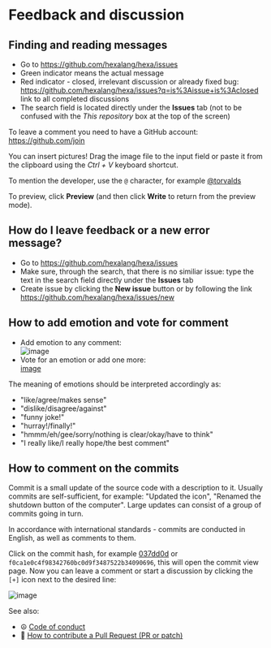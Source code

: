 # Feedback and discussion

## Finding and reading messages

- Go to <https://github.com/hexalang/hexa/issues>
- Green indicator means the actual message
- Red indicator - closed, irrelevant discussion or already fixed bug: <https://github.com/hexalang/hexa/issues?q=is%3Aissue+is%3Aclosed> link to all completed discussions
- The search field is located directly under the **Issues** tab (not to be confused with the *This repository* box at the top of the screen)

To leave a comment you need to have a GitHub account: <https://github.com/join>

You can insert pictures! Drag the image file to the input field or paste it from the clipboard using the *Ctrl + V* keyboard shortcut.

To mention the developer, use the `@` character, for example [@torvalds](https://github.com/torvalds)

To preview, click **Preview** (and then click **Write** to return from the preview mode).

## How do I leave feedback or a new error message?

- Go to <https://github.com/hexalang/hexa/issues>
- Make sure, through the search, that there is no similiar issue: type the text in the search field directly under the **Issues** tab
- Create issue by clicking the **New issue** button or by following the link <https://github.com/hexalang/hexa/issues/new>

## How to add emotion and vote for comment

- Add emotion to any comment: <br>![image](https://cloud.githubusercontent.com/assets/3642643/23592706/1ecbadb2-0216-11e7-9c23-14a9cfb04c3f.png)
- Vote for an emotion or add one more: <br> [image](https://cloud.githubusercontent.com/assets/3642643/23592726/6016b8ca-0216-11e7-947a-76973bb7d1e0.png)

The meaning of emotions should be interpreted accordingly as:

- "like/agree/makes sense"
- "dislike/disagree/against"
- "funny joke!"
- "hurray!/finally!"
- "hmmm/eh/gee/sorry/nothing is clear/okay/have to think"
- "I really like/I really hope/the best comment"

## How to comment on the commits

Commit is a small update of the source code with a description to it. Usually commits are self-sufficient, for example: "Updated the icon", "Renamed the shutdown button of the computer". Large updates can consist of a group of commits going in turn.

In accordance with international standards - commits are conducted in English, as well as comments to them.

Click on the commit hash, for example [037dd0d](https://github.com/hexalang/hexa/commit/f0ca1e0c4f98342760bc0d9f3487522b34090696) or `f0ca1e0c4f98342760bc0d9f3487522b34090696`, this will open the commit view page. Now you can leave a comment or start a discussion by clicking the `[+]` icon next to the desired line:

![image](https://user-images.githubusercontent.com/3642643/38614228-04339e86-3d95-11e8-9045-6ffc4b67e8d9.png)

See also:

- :peace_symbol: [Code of conduct](../CODE_OF_CONDUCT.md)
- :sunrise: [How to contribute a Pull Request (PR or patch)](Create-Pull-Request.md)
